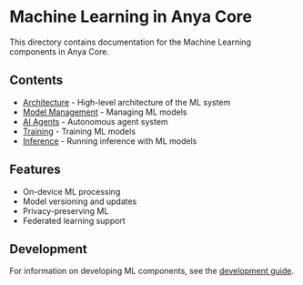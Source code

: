 # Machine Learning in Anya Core

This directory contains documentation for the Machine Learning components in Anya Core.

## Contents

- [Architecture](architecture.md) - High-level architecture of the ML system
- [Model Management](models.md) - Managing ML models
- [AI Agents](agents.md) - Autonomous agent system
- [Training](training.md) - Training ML models
- [Inference](inference.md) - Running inference with ML models

## Features

- On-device ML processing
- Model versioning and updates
- Privacy-preserving ML
- Federated learning support

## Development

For information on developing ML components, see the [development guide](development.md).
